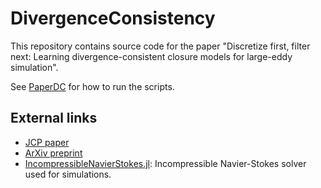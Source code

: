 # DivergenceConsistency

This repository contains source code for the paper
"Discretize first, filter next: Learning divergence-consistent closure models for large-eddy simulation".

See [PaperDC](PaperDC/README.md) for how to run the scripts.

## External links

- [JCP paper](https://www.sciencedirect.com/science/article/pii/S0021999124008258)
- [ArXiv preprint](https://arxiv.org/abs/2106.01994)
- [IncompressibleNavierStokes.jl](https://github.com/agdestein/IncompressibleNavierStokes.jl): Incompressible Navier-Stokes solver used for simulations.
